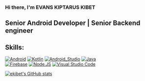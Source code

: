 ### Hi there, I'm EVANS KIPTARUS KIBET

## Senior Android Developer | Senior Backend engineer


## Skills:

[![Android](https://img.shields.io/badge/Android-3DDC84?style=for-the-badge&logo=android&logoColor=white&labelColor=101010)]()
[![Kotlin](https://img.shields.io/badge/Kotlin-0095D5?style=for-the-badge&logo=kotlin&logoColor=white&labelColor=101010)]()
[![Android_Studio](https://img.shields.io/badge/Android_Studio-3DDC84?style=for-the-badge&logo=android-studio&logoColor=white&labelColor=101010)]()
[![Java](https://img.shields.io/badge/Java-007396?style=for-the-badge&logo=java&logoColor=white&labelColor=101010)]()
</br>
[![Firebase](https://img.shields.io/badge/Firebase-FFCA28?style=for-the-badge&logo=firebase&logoColor=white&labelColor=101010)]()
[![Node.JS](https://img.shields.io/badge/Node.JS-339933?style=for-the-badge&logo=node.js&logoColor=white&labelColor=101010)]()
[![Visual Studio Code](https://img.shields.io/badge/Visual_Studio_Code-007ACC?style=for-the-badge&logo=Visual%20Studio%20Code&logoColor=white&labelColor=101010)]()



[![ekibet's GitHub stats](https://github-readme-stats.vercel.app/api?username=e-kibet&show_icons=true&theme=radical&count_private=true)](https://github.com/e-kibet)


[website]: https://ekibet.co.ke

